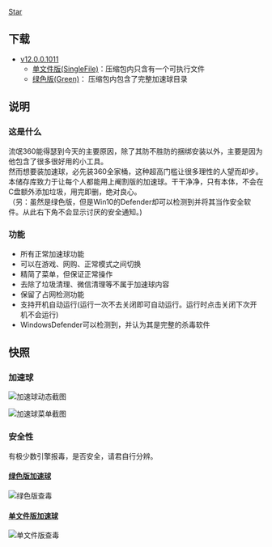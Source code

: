 <!-- Place this tag where you want the button to render. -->
<a class="github-button" href="https://github.com/ntkme/github-buttons" data-icon="octicon-star" aria-label="Star ntkme/github-buttons on GitHub">Star</a>
<!-- Place this tag in your head or just before your close body tag. -->
<script async defer src="https://buttons.github.io/buttons.js"></script>
## 下载
* [v12.0.0.1011](https://github.com/360-tray/360-tray/releases/tag/v12.0.0.1011)
  * [单文件版(SingleFile)](https://github.com/360-tray/360-tray/releases/download/v12.0.0.1011/360-Tray_12.0.0.1011_SingleFile.zip)：压缩包内只含有一个可执行文件
  * [绿色版(Green)](https://github.com/360-tray/360-tray/releases/download/v12.0.0.1011/360-Tray_12.0.0.1011_Green.zip)： 压缩包内包含了完整加速球目录
  
## 说明
### 这是什么
流氓360能得瑟到今天的主要原因，除了其防不胜防的捆绑安装以外，主要是因为他包含了很多很好用的小工具。    
然而想要装加速球，必先装360全家桶，这种超高门槛让很多理性的人望而却步。  
本储存库致力于让每个人都能用上阉割版的加速球。干干净净，只有本体，不会在C盘额外添加垃圾，用完即删，绝对良心。  
（另：虽然是绿色版，但是Win10的Defender却可以检测到并将其当作安全软件。从此右下角不会显示讨厌的安全通知。)  
### 功能
* 所有正常加速球功能
* 可以在游戏、网购、正常模式之间切换
* 精简了菜单，但保证正常操作
* 去除了垃圾清理、微信清理等不属于加速球内容
* 保留了占网检测功能
* 支持开机自动运行(运行一次不去关闭即可自动运行。运行时点击关闭下次开机不会运行)
* WindowsDefender可以检测到，并认为其是完整的杀毒软件


## 快照
### 加速球
![加速球动态截图](https://i.loli.net/2020/05/01/Gxo3rj9fvzNTa7K.gif)

![加速球菜单截图](https://i.loli.net/2020/05/01/GPH8EygUJFIlkdC.png)

### 安全性
有极少数引擎报毒，是否安全，请君自行分辨。

#### [绿色版加速球](https://www.virustotal.com/gui/file-analysis/ZTdkZjc4MjNhODQwODU3Mjk2YjA3YzA1OTZkZTFjODA6MTU4ODMwOTUyOQ==/detection)
![绿色版查毒](https://i.loli.net/2020/05/01/TQszgyvJHdjfmRw.png)
#### [单文件版加速球](https://www.virustotal.com/gui/file/a8c328da03958376ddd55320b9cd7e3136bed0710e6fa2ddafa4f4f64a5f4ce7/detection)
![单文件版查毒](https://i.loli.net/2020/05/01/618exLFn4a7KTN9.png)
